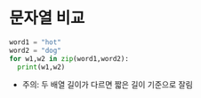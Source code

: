 # 문자열 비교

```python
word1 = "hot"
word2 = "dog"
for w1,w2 in zip(word1,word2):
  print(w1,w2)
```

- 주의: 두 배열 길이가 다르면 짧은 길이 기준으로 잘림
